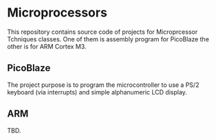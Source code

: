 # Microprocessors
This repository contains source code of projects for Microprcessor Tchniques classes.
One of them is assembly program for PicoBlaze the other is for ARM Cortex M3.

## PicoBlaze
The project purpose is to program the microcontroller to use a PS/2 keyboard (via interrupts) and simple alphanumeric LCD display.

## ARM
TBD.

